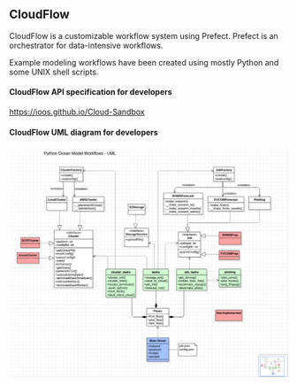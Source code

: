 ## CloudFlow

CloudFlow is a customizable workflow system using Prefect.
Prefect is an orchestrator for data-intensive workflows. 

Example modeling workflows have been created using mostly Python and some UNIX shell scripts.

#### CloudFlow API specification for developers
https://ioos.github.io/Cloud-Sandbox

#### CloudFlow UML diagram for developers

![UML Diagram](./cloudflow/docs/UML_ModelWorkflows.png "UML Diagram")
